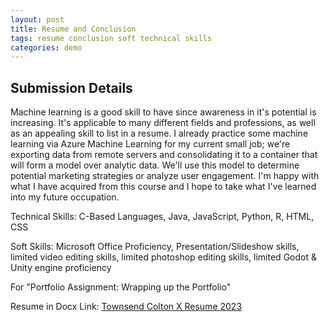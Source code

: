```yaml
---
layout: post
title: Resume and Conclusion
tags: resume conclusion soft technical skills
categories: demo
---
```


## Submission Details

Machine learning is a good skill to have since awareness in it's potential is increasing. It's applicable to many different fields and professions, as well as an appealing skill to list in a resume. I already practice some machine learning via Azure Machine Learning for my current small job; we're exporting data from remote servers and consolidating it to a container that will form a model over analytic data. We'll use this model to determine potential marketing strategies or analyze user engagement. I'm happy with what I have acquired from this course and I hope to take what I've learned into my future occupation.    

Technical Skills: C-Based Languages, Java, JavaScript, Python, R, HTML, CSS    

Soft Skills: Microsoft Office Proficiency, Presentation/Slideshow skills, limited video editing skills, limited photoshop editing skills, limited Godot & Unity engine proficiency

For "Portfolio Assignment: Wrapping up the Portfolio"

Resume in Docx Link: [Townsend Colton X Resume 2023](https://coltonxan.github.io/Class_Portfolio/Townsend-Colton-X-Resume-2023.docx)
